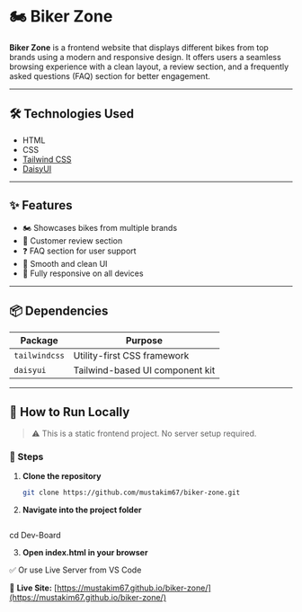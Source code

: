 # 🏍️ Biker Zone

**Biker Zone** is a frontend website that displays different bikes from top brands using a modern and responsive design. It offers users a seamless browsing experience with a clean layout, a review section, and a frequently asked questions (FAQ) section for better engagement.

---

## 🛠 Technologies Used

- HTML
- CSS
- [Tailwind CSS](https://tailwindcss.com/)
- [DaisyUI](https://daisyui.com/)

---

## ✨ Features

- 🏍️ Showcases bikes from multiple brands
- 💬 Customer review section
- ❓ FAQ section for user support
- 🧭 Smooth and clean UI
- 📱 Fully responsive on all devices

---

## 📦 Dependencies

| Package       | Purpose                           |
|---------------|-----------------------------------|
| `tailwindcss` | Utility-first CSS framework       |
| `daisyui`     | Tailwind-based UI component kit   |

---

## 🧪 How to Run Locally

> ⚠ This is a static frontend project. No server setup required.

### 🔧 Steps

1. **Clone the repository**
   ```bash
   git clone https://github.com/mustakim67/biker-zone.git

2. **Navigate into the project folder**
   ```bash
  cd Dev-Board

3. **Open index.html in your browser**

✅ Or use Live Server from VS Code

🔗 **Live Site:** [https://mustakim67.github.io/biker-zone/](https://mustakim67.github.io/biker-zone/)
